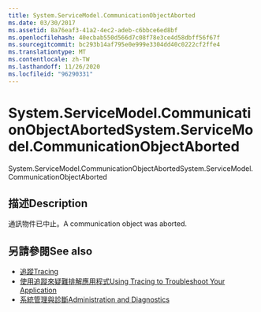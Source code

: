```yaml
---
title: System.ServiceModel.CommunicationObjectAborted
ms.date: 03/30/2017
ms.assetid: 8a76eaf3-41a2-4ec2-adeb-c6bbce6ed8bf
ms.openlocfilehash: 40ecbab550d566d7c08f78e3ce4d58dbff56f67f
ms.sourcegitcommit: bc293b14af795e0e999e3304dd40c0222cf2ffe4
ms.translationtype: MT
ms.contentlocale: zh-TW
ms.lasthandoff: 11/26/2020
ms.locfileid: "96290331"
---
```

# <a name="systemservicemodelcommunicationobjectaborted"></a><span data-ttu-id="20a19-102">System.ServiceModel.CommunicationObjectAborted</span><span class="sxs-lookup"><span data-stu-id="20a19-102">System.ServiceModel.CommunicationObjectAborted</span></span>

<span data-ttu-id="20a19-103">System.ServiceModel.CommunicationObjectAborted</span><span class="sxs-lookup"><span data-stu-id="20a19-103">System.ServiceModel.CommunicationObjectAborted</span></span>  
  
## <a name="description"></a><span data-ttu-id="20a19-104">描述</span><span class="sxs-lookup"><span data-stu-id="20a19-104">Description</span></span>  

 <span data-ttu-id="20a19-105">通訊物件已中止。</span><span class="sxs-lookup"><span data-stu-id="20a19-105">A communication object was aborted.</span></span>  
  
## <a name="see-also"></a><span data-ttu-id="20a19-106">另請參閱</span><span class="sxs-lookup"><span data-stu-id="20a19-106">See also</span></span>

- [<span data-ttu-id="20a19-107">追蹤</span><span class="sxs-lookup"><span data-stu-id="20a19-107">Tracing</span></span>](index.md)
- [<span data-ttu-id="20a19-108">使用追蹤來疑難排解應用程式</span><span class="sxs-lookup"><span data-stu-id="20a19-108">Using Tracing to Troubleshoot Your Application</span></span>](using-tracing-to-troubleshoot-your-application.md)
- [<span data-ttu-id="20a19-109">系統管理與診斷</span><span class="sxs-lookup"><span data-stu-id="20a19-109">Administration and Diagnostics</span></span>](../index.md)
